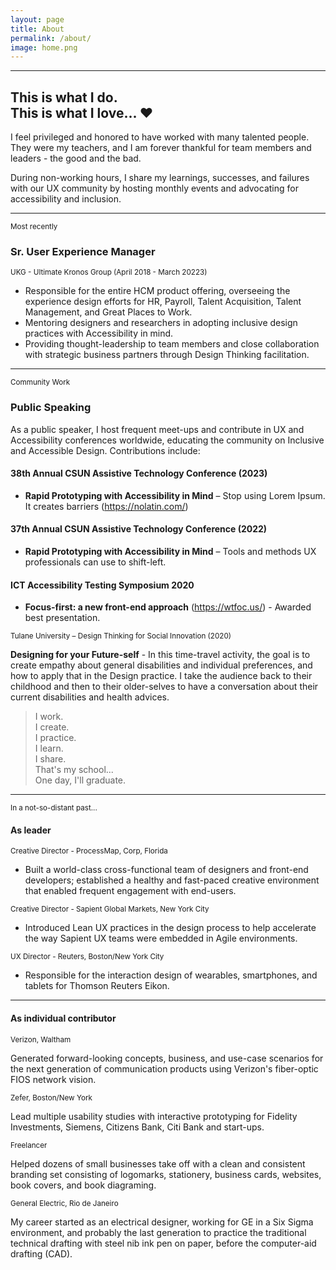 ```yaml
---
layout: page
title: About
permalink: /about/
image: home.png
---
```


<hr/>

## This is what I do.<br/>This is what I love... ❤️

I feel privileged and honored to have worked with many talented people. They were my teachers, and I am forever thankful for team members and leaders - the good and the bad. 

During non-working hours, I share my learnings, successes, and failures with our UX community by hosting monthly events and advocating for accessibility and inclusion.

---

<small class="break">Most recently</small>

### Sr. User Experience Manager

<small>UKG - Ultimate Kronos Group (April 2018 - March 20223)</small>

- Responsible for the entire HCM product offering, overseeing the experience design efforts for HR, Payroll, Talent Acquisition, Talent Management, and Great Places to Work.
- Mentoring designers and researchers in adopting inclusive design practices with Accessibility in mind.
- Providing thought-leadership to team members and close collaboration with strategic business partners through Design Thinking facilitation.


---

<small class="break">Community Work</small>

### Public Speaking

As a public speaker, I host frequent meet-ups and contribute in UX and Accessibility conferences worldwide, educating the community on Inclusive and Accessible Design. Contributions include:

#### 38th Annual CSUN Assistive Technology Conference (2023)

- <strong>Rapid Prototyping with Accessibility in Mind</strong> – Stop using Lorem Ipsum. It creates barriers (https://nolatin.com/)

#### 37th Annual CSUN Assistive Technology Conference (2022)

- <strong>Rapid Prototyping with Accessibility in Mind</strong> – Tools and methods UX professionals can use to shift-left.

#### ICT Accessibility Testing Symposium 2020

- <strong>Focus-first: a new front-end approach</strong> (https://wtfoc.us/) - Awarded best presentation.

<small>Tulane University – Design Thinking for Social Innovation (2020)</small>

<strong>Designing for your Future-self</strong> - In this time-travel activity, the goal is to create empathy about general disabilities and individual preferences, and how to apply that in the Design practice. I take the audience back to their childhood and then to their older-selves to have a conversation about their current disabilities and health advices.

<blockquote>
I work.<br/>
I create.<br/>
I practice.<br/>
I learn.<br/>
I share.<br/> 
That's my school...<br/>
One day, I'll graduate.
</blockquote>

---

<small class="break">In a not-so-distant past...</small>

#### As leader

<small>Creative Director - ProcessMap, Corp, Florida</small>

- Built a world-class cross-functional team of designers and front-end developers; established a healthy and fast-paced creative environment that enabled frequent engagement with end-users.

<small>Creative Director - Sapient Global Markets, New York City</small>

- Introduced Lean UX practices in the design process to help accelerate the way Sapient UX teams were embedded in Agile environments.

<small>UX Director - Reuters, Boston/New York City</small>

- Responsible for the interaction design of wearables, smartphones, and tablets for Thomson Reuters Eikon.

---

#### As individual contributor

<small>Verizon, Waltham</small>

Generated forward-looking concepts, business, and use-case scenarios for the next generation of communication products using Verizon's fiber-optic FIOS network vision.

<small>Zefer, Boston/New York</small>

Lead multiple usability studies with interactive prototyping for Fidelity Investments, Siemens, Citizens Bank, Citi Bank and start-ups.

<small>Freelancer</small>

Helped dozens of small businesses take off with a clean and consistent branding set consisting of logomarks, stationery, business cards, websites, book covers, and book diagraming.

<small>General Electric, Rio de Janeiro</small>

My career started as an electrical designer, working for GE in a Six Sigma environment, and probably the last generation to practice the traditional technical drafting with steel nib ink pen on paper, before the computer-aid drafting (CAD).
